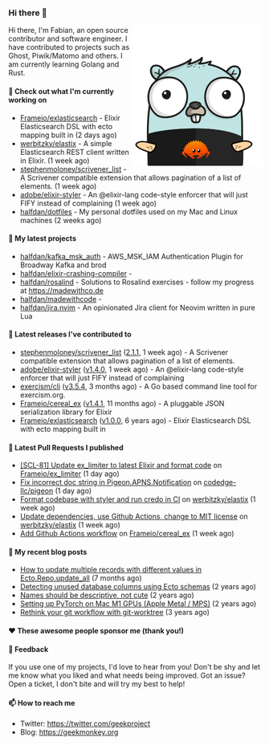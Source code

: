 ### Hi there 👋

<img align="right" src="https://raw.githubusercontent.com/halfdan/halfdan/master/assets/rustgopher.png" width="260">

Hi there, I'm Fabian, an open source contributor and software engineer. I have contributed to projects such as Ghost, Piwik/Matomo and others. I am currently learning Golang and Rust.

#### 👷 Check out what I'm currently working on

- [Frameio/exlasticsearch](https://github.com/Frameio/exlasticsearch) - Elixir Elasticsearch DSL with ecto mapping built in (2 days ago)
- [werbitzky/elastix](https://github.com/werbitzky/elastix) - A simple Elasticsearch REST client written in Elixir. (1 week ago)
- [stephenmoloney/scrivener_list](https://github.com/stephenmoloney/scrivener_list) - A Scrivener compatible extension that allows pagination of a list of elements. (1 week ago)
- [adobe/elixir-styler](https://github.com/adobe/elixir-styler) - An @elixir-lang code-style enforcer that will just FIFY instead of complaining (1 week ago)
- [halfdan/dotfiles](https://github.com/halfdan/dotfiles) - My personal dotfiles used on my Mac and Linux machines (2 weeks ago)

#### 🌱 My latest projects

- [halfdan/kafka_msk_auth](https://github.com/halfdan/kafka_msk_auth) - AWS_MSK_IAM Authentication Plugin for Broadway Kafka and brod
- [halfdan/elixir-crashing-compiler](https://github.com/halfdan/elixir-crashing-compiler) - 
- [halfdan/rosalind](https://github.com/halfdan/rosalind) - Solutions to Rosalind exercises - follow my progress at https://madewithco.de
- [halfdan/madewithcode](https://github.com/halfdan/madewithcode) - 
- [halfdan/jira.nvim](https://github.com/halfdan/jira.nvim) - An opinionated Jira client for Neovim written in pure Lua

#### 🔭 Latest releases I've contributed to

- [stephenmoloney/scrivener_list](https://github.com/stephenmoloney/scrivener_list) ([2.1.1](https://github.com/stephenmoloney/scrivener_list/releases/tag/2.1.1), 1 week ago) - A Scrivener compatible extension that allows pagination of a list of elements.
- [adobe/elixir-styler](https://github.com/adobe/elixir-styler) ([v1.4.0](https://github.com/adobe/elixir-styler/releases/tag/v1.4.0), 1 week ago) - An @elixir-lang code-style enforcer that will just FIFY instead of complaining
- [exercism/cli](https://github.com/exercism/cli) ([v3.5.4](https://github.com/exercism/cli/releases/tag/v3.5.4), 3 months ago) - A Go based command line tool for exercism.org.
- [Frameio/cereal_ex](https://github.com/Frameio/cereal_ex) ([v1.4.1](https://github.com/Frameio/cereal_ex/releases/tag/v1.4.1), 11 months ago) - A pluggable JSON serialization library for Elixir
- [Frameio/exlasticsearch](https://github.com/Frameio/exlasticsearch) ([v1.0.0](https://github.com/Frameio/exlasticsearch/releases/tag/v1.0.0), 6 years ago) - Elixir Elasticsearch DSL with ecto mapping built in

#### 🔨 Latest Pull Requests I published

- [[SCL-81] Update ex_limiter to latest Elixir and format code](https://github.com/Frameio/ex_limiter/pull/13) on [Frameio/ex_limiter](https://github.com/Frameio/ex_limiter) (1 day ago)
- [Fix incorrect doc string in Pigeon.APNS.Notification](https://github.com/codedge-llc/pigeon/pull/294) on [codedge-llc/pigeon](https://github.com/codedge-llc/pigeon) (1 day ago)
- [Format codebase with styler and run credo in CI](https://github.com/werbitzky/elastix/pull/79) on [werbitzky/elastix](https://github.com/werbitzky/elastix) (1 week ago)
- [Update dependencies, use Github Actions, change to MIT license](https://github.com/werbitzky/elastix/pull/77) on [werbitzky/elastix](https://github.com/werbitzky/elastix) (1 week ago)
- [Add Github Actions workflow](https://github.com/Frameio/cereal_ex/pull/22) on [Frameio/cereal_ex](https://github.com/Frameio/cereal_ex) (1 week ago)

#### 📜 My recent blog posts

- [How to update multiple records with different values in Ecto.Repo.update_all](https://geekmonkey.org/updating-multiple-records-with-different-values-in-ecto-repo-update_all/) (7 months ago)
- [Detecting unused database columns using Ecto schemas](https://geekmonkey.org/detecting-unused-database-columns-using-ecto-schemas/) (2 years ago)
- [Names should be descriptive, not cute](https://geekmonkey.org/names-should-be-descriptive-not-cute/) (2 years ago)
- [Setting up PyTorch on Mac M1 GPUs (Apple Metal / MPS)](https://geekmonkey.org/setting-up-jupyter-lab-with-pytorch-on-a-mac-with-gpu/) (2 years ago)
- [Rethink your git workflow with git-worktree](https://geekmonkey.org/rethink-your-git-workflow-with-git-worktree/) (3 years ago)

#### ❤️ These awesome people sponsor me (thank you!)


#### 💬 Feedback

If you use one of my projects, I'd love to hear from you! Don't be shy and let me know what you liked
and what needs being improved. Got an issue? Open a ticket, I don't bite and will try my best to help!

#### 📫 How to reach me

- Twitter: https://twitter.com/geekproject
- Blog: https://geekmonkey.org
